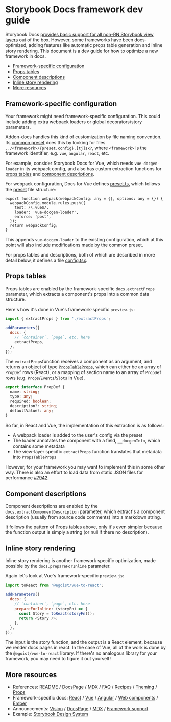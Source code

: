 <h1>Storybook Docs framework dev guide</h1>

Storybook Docs [provides basic support for all non-RN Storybook view layers](../README.md#framework-support) out of the box. However, some frameworks have been docs-optimized, adding features like automatic props table generation and inline story rendering. This document is a dev guide for how to optimize a new framework in docs.

- [Framework-specific configuration](#framework-specific-configuration)
- [Props tables](#props-tables)
- [Component descriptions](#component-descriptions)
- [Inline story rendering](#inline-story-rendering)
- [More resources](#more-resources)

## Framework-specific configuration

Your framework might need framework-specific configuration. This could include adding extra webpack loaders or global decorators/story parameters.

Addon-docs handles this kind of customization by file naming convention. Its [common preset](https://github.com/storybookjs/storybook/blob/next/addons/docs/src/frameworks/common/preset.ts) does this by looking for files `../<framework>/{preset,config}.[tj]sx?`, where `<framework>` is the framework identifier, e.g. `vue`, `angular`, `react`, etc.

For example, consider Storybook Docs for Vue, which needs `vue-docgen-loader` in its webpack config, and also has custom extraction functions for [props tables](#props-tables) and [component descriptions](#component-descriptions).

For webpack configuration, Docs for Vue defines [preset.ts](https://github.com/storybookjs/storybook/blob/next/addons/docs/src/frameworks/vue/preset.ts), which follows the [preset](https://storybook.js.org/docs/presets/introduction) file structure:

```
export function webpack(webpackConfig: any = {}, options: any = {}) {
  webpackConfig.module.rules.push({
    test: /\.vue$/,
    loader: 'vue-docgen-loader',
    enforce: 'post',
  });
  return webpackConfig;
}
```

This appends `vue-docgen-loader` to the existing configuration, which at this point will also include modifications made by the common preset.

For props tables and descriptions, both of which are described in more detail below, it defines a file [config.tsx](https://github.com/storybookjs/storybook/blob/next/addons/docs/src/frameworks/vue/config.tsx).

## Props tables

Props tables are enabled by the framework-specific `docs.extractProps` parameter, which extracts a component's props into a common data structure.

Here's how it's done in Vue's framework-specific `preview.js`:

```js
import { extractProps } from './extractProps';

addParameters({
  docs: {
    // `container`, `page`, etc. here
    extractProps,
  },
});
```

The `extractProps`function receives a component as an argument, and returns an object of type [`PropsTableProps`](https://github.com/storybookjs/storybook/blob/next/lib/components/src/blocks/PropsTable/PropsTable.tsx#L147), which can either be an array of `PropDef` rows (React), or a mapping of section name to an array of `PropDef` rows (e.g. `Props`/`Events`/`Slots` in Vue).

```ts
export interface PropDef {
  name: string;
  type: any;
  required: boolean;
  description?: string;
  defaultValue?: any;
}
```

So far, in React and Vue, the implementation of this extraction is as follows:

- A webpack loader is added to the user's config via the preset
- The loader annotates the component with a field, `__docgenInfo`, which contains some metadata
- The view-layer specific `extractProps` function translates that metadata into `PropsTableProps`

However, for your framework you may want to implement this in some other way. There is also an effort to load data from static JSON files for performance [#7942](https://github.com/storybookjs/storybook/issues/7942).

## Component descriptions

Component descriptions are enabled by the `docs.extractComponentDescription` parameter, which extract's a component description (usually from source code comments) into a markdown string.

It follows the pattern of [Props tables](#props-tables) above, only it's even simpler because the function output is simply a string (or null if there no description).

## Inline story rendering

Inline story rendering is another framework specific optimization, made possible by the `docs.prepareForInline` parameter.

Again let's look at Vue's framework-specific `preview.js`:

```js
import toReact from '@egoist/vue-to-react';

addParameters({
  docs: {
    // `container`, `page`, etc. here
    prepareForInline: (storyFn) => {
      const Story = toReact(storyFn());
      return <Story />;
    },
  },
});
```

The input is the story function, and the output is a React element, because we render docs pages in react. In the case of Vue, all of the work is done by the `@egoist/vue-to-react` library. If there's no analogous library for your framework, you may need to figure it out yourself!

## More resources

- References: [README](../README.md) / [DocsPage](docspage.md) / [MDX](mdx.md) / [FAQ](faq.md) / [Recipes](recipes.md) / [Theming](theming.md) / [Props](props-tables.md)
- Framework-specific docs: [React](../react/README.md) / [Vue](../vue/README.md) / [Angular](../angular/README.md) / [Web components](../web-components/README.md) / [Ember](../ember/README.md)
- Announcements: [Vision](https://medium.com/storybookjs/storybook-docs-sneak-peak-5be78445094a) / [DocsPage](https://medium.com/storybookjs/storybook-docspage-e185bc3622bf) / [MDX](https://medium.com/storybookjs/rich-docs-with-storybook-mdx-61bc145ae7bc) / [Framework support](https://medium.com/storybookjs/storybook-docs-for-new-frameworks-b1f6090ee0ea)
- Example: [Storybook Design System](https://github.com/storybookjs/design-system)
